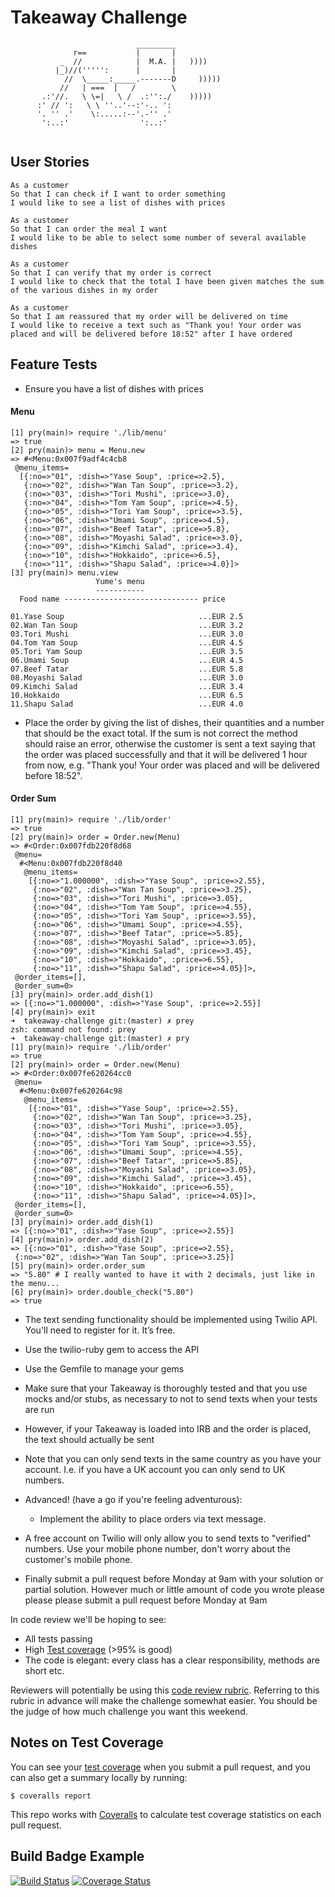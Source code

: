 Takeaway Challenge
==================
```
                            _________
              r==           |       |
           _  //            |  M.A. |   ))))
          |_)//(''''':      |       |
            //  \_____:_____.-------D     )))))
           //   | ===  |   /        \
       .:'//.   \ \=|   \ /  .:'':./    )))))
      :' // ':   \ \ ''..'--:'-.. ':
      '. '' .'    \:.....:--'.-'' .'
       ':..:'                ':..:'


 ```
## User Stories

```
As a customer
So that I can check if I want to order something
I would like to see a list of dishes with prices

As a customer
So that I can order the meal I want
I would like to be able to select some number of several available dishes

As a customer
So that I can verify that my order is correct
I would like to check that the total I have been given matches the sum of the various dishes in my order

As a customer
So that I am reassured that my order will be delivered on time
I would like to receive a text such as "Thank you! Your order was placed and will be delivered before 18:52" after I have ordered
```
## Feature Tests

* Ensure you have a list of dishes with prices

#### Menu
```
[1] pry(main)> require './lib/menu'
=> true
[2] pry(main)> menu = Menu.new
=> #<Menu:0x007f9adf4c4cb8
 @menu_items=
  [{:no=>"01", :dish=>"Yase Soup", :price=>2.5},
   {:no=>"02", :dish=>"Wan Tan Soup", :price=>3.2},
   {:no=>"03", :dish=>"Tori Mushi", :price=>3.0},
   {:no=>"04", :dish=>"Tom Yam Soup", :price=>4.5},
   {:no=>"05", :dish=>"Tori Yam Soup", :price=>3.5},
   {:no=>"06", :dish=>"Umami Soup", :price=>4.5},
   {:no=>"07", :dish=>"Beef Tatar", :price=>5.8},
   {:no=>"08", :dish=>"Moyashi Salad", :price=>3.0},
   {:no=>"09", :dish=>"Kimchi Salad", :price=>3.4},
   {:no=>"10", :dish=>"Hokkaido", :price=>6.5},
   {:no=>"11", :dish=>"Shapu Salad", :price=>4.0}]>
[3] pry(main)> menu.view
                   Yume's menu                    
                   -----------                    
  Food name ------------------------------ price  

01.Yase Soup                              ...EUR 2.5
02.Wan Tan Soup                           ...EUR 3.2
03.Tori Mushi                             ...EUR 3.0
04.Tom Yam Soup                           ...EUR 4.5
05.Tori Yam Soup                          ...EUR 3.5
06.Umami Soup                             ...EUR 4.5
07.Beef Tatar                             ...EUR 5.8
08.Moyashi Salad                          ...EUR 3.0
09.Kimchi Salad                           ...EUR 3.4
10.Hokkaido                               ...EUR 6.5
11.Shapu Salad                            ...EUR 4.0
```
* Place the order by giving the list of dishes, their quantities and a number that should be the exact total. If the sum is not correct the method should raise an error, otherwise the customer is sent a text saying that the order was placed successfully and that it will be delivered 1 hour from now, e.g. "Thank you! Your order was placed and will be delivered before 18:52".

#### Order Sum
```
[1] pry(main)> require './lib/order'
=> true
[2] pry(main)> order = Order.new(Menu)
=> #<Order:0x007fdb220f8d68
 @menu=
  #<Menu:0x007fdb220f8d40
   @menu_items=
    [{:no=>"1.000000", :dish=>"Yase Soup", :price=>2.55},
     {:no=>"02", :dish=>"Wan Tan Soup", :price=>3.25},
     {:no=>"03", :dish=>"Tori Mushi", :price=>3.05},
     {:no=>"04", :dish=>"Tom Yam Soup", :price=>4.55},
     {:no=>"05", :dish=>"Tori Yam Soup", :price=>3.55},
     {:no=>"06", :dish=>"Umami Soup", :price=>4.55},
     {:no=>"07", :dish=>"Beef Tatar", :price=>5.85},
     {:no=>"08", :dish=>"Moyashi Salad", :price=>3.05},
     {:no=>"09", :dish=>"Kimchi Salad", :price=>3.45},
     {:no=>"10", :dish=>"Hokkaido", :price=>6.55},
     {:no=>"11", :dish=>"Shapu Salad", :price=>4.05}]>,
 @order_items=[],
 @order_sum=0>
[3] pry(main)> order.add_dish(1)
=> [{:no=>"1.000000", :dish=>"Yase Soup", :price=>2.55}]
[4] pry(main)> exit
➜  takeaway-challenge git:(master) ✗ prey
zsh: command not found: prey
➜  takeaway-challenge git:(master) ✗ pry
[1] pry(main)> require './lib/order'
=> true
[2] pry(main)> order = Order.new(Menu)
=> #<Order:0x007fe620264cc0
 @menu=
  #<Menu:0x007fe620264c98
   @menu_items=
    [{:no=>"01", :dish=>"Yase Soup", :price=>2.55},
     {:no=>"02", :dish=>"Wan Tan Soup", :price=>3.25},
     {:no=>"03", :dish=>"Tori Mushi", :price=>3.05},
     {:no=>"04", :dish=>"Tom Yam Soup", :price=>4.55},
     {:no=>"05", :dish=>"Tori Yam Soup", :price=>3.55},
     {:no=>"06", :dish=>"Umami Soup", :price=>4.55},
     {:no=>"07", :dish=>"Beef Tatar", :price=>5.85},
     {:no=>"08", :dish=>"Moyashi Salad", :price=>3.05},
     {:no=>"09", :dish=>"Kimchi Salad", :price=>3.45},
     {:no=>"10", :dish=>"Hokkaido", :price=>6.55},
     {:no=>"11", :dish=>"Shapu Salad", :price=>4.05}]>,
 @order_items=[],
 @order_sum=0>
[3] pry(main)> order.add_dish(1)
=> [{:no=>"01", :dish=>"Yase Soup", :price=>2.55}]
[4] pry(main)> order.add_dish(2)
=> [{:no=>"01", :dish=>"Yase Soup", :price=>2.55},
 {:no=>"02", :dish=>"Wan Tan Soup", :price=>3.25}]
[5] pry(main)> order.order_sum
=> "5.80" # I really wanted to have it with 2 decimals, just like in the menu...
[6] pry(main)> order.double_check("5.80")
=> true
```



  * The text sending functionality should be implemented using Twilio API. You'll need to register for it. It’s free.
  * Use the twilio-ruby gem to access the API
  * Use the Gemfile to manage your gems
  * Make sure that your Takeaway is thoroughly tested and that you use mocks and/or stubs, as necessary to not to send texts when your tests are run
  * However, if your Takeaway is loaded into IRB and the order is placed, the text should actually be sent
  * Note that you can only send texts in the same country as you have your account. I.e. if you have a UK account you can only send to UK numbers.

* Advanced! (have a go if you're feeling adventurous):
  * Implement the ability to place orders via text message.

* A free account on Twilio will only allow you to send texts to "verified" numbers. Use your mobile phone number, don't worry about the customer's mobile phone.
* Finally submit a pull request before Monday at 9am with your solution or partial solution.  However much or little amount of code you wrote please please please submit a pull request before Monday at 9am


In code review we'll be hoping to see:

* All tests passing
* High [Test coverage](https://github.com/makersacademy/course/blob/master/pills/test_coverage.md) (>95% is good)
* The code is elegant: every class has a clear responsibility, methods are short etc.

Reviewers will potentially be using this [code review rubric](docs/review.md).  Referring to this rubric in advance will make the challenge somewhat easier.  You should be the judge of how much challenge you want this weekend.

Notes on Test Coverage
------------------

You can see your [test coverage](https://github.com/makersacademy/course/blob/master/pills/test_coverage.md) when you submit a pull request, and you can also get a summary locally by running:

```
$ coveralls report
```

This repo works with [Coveralls](https://coveralls.io/) to calculate test coverage statistics on each pull request.

Build Badge Example
------------------

[![Build Status](https://travis-ci.org/makersacademy/takeaway-challenge.svg?branch=master)](https://travis-ci.org/makersacademy/takeaway-challenge)
[![Coverage Status](https://coveralls.io/repos/makersacademy/takeaway-challenge/badge.png)](https://coveralls.io/r/makersacademy/takeaway-challenge)
